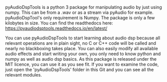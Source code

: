 pyAudioDspTools is a python 3 package for manipulating audio by just using numpy. This can be from a .wav or as a stream 
via pyAudio for example. pyAudioDspTool's only requirement is Numpy. The package is only a few kilobytes in size. 
You can find the readthedocs here: https://pyaudiodsptools.readthedocs.io/en/latest/

You can use pyAudioDspTools to start learning about audio dsp because all relevant operations are in plain sight,
no C or C++ code will be called and nearly no blackboxing takes place. You can also easily modify all available audio
effects and start writing your own, you only need to know python and numpy as well as audio dsp basics. As this package 
is released under the MIT licence, you can use it as you see fit. If you want to examine the code, just open the
'pyAudioDspTools' folder in this Git and you can see all the relevant modules.
